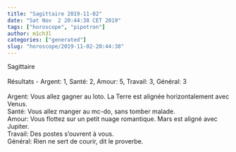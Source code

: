 ```yaml
---
title: "Sagittaire 2019-11-02"
date: "Sat Nov  2 20:44:38 CET 2019"
tags: ["horoscope", "pipotron"]
author: m1ch3l
categories: ["generated"]
slug: "horoscope/2019-11-02-20:44:38"
---
```


Sagittaire<br>
<br>
Résultats - Argent: 1, Santé: 2, Amour: 5, Travail: 3, Général: 3<br>
<br>
Argent:  Vous allez gagner au loto. La Terre est alignée horizontalement avec Venus.<br>
Santé:   Vous allez manger au mc-do, sans tomber malade. <br>
Amour:   Vous flottez sur un petit nuage romantique. Mars est aligné avec Jupiter.<br>
Travail: Des postes s’ouvrent à vous. <br>
Général: Rien ne sert de courir, dit le proverbe.<br>
